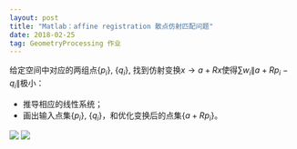 ```yaml
---
layout: post
title: "Matlab：affine registration 散点仿射匹配问题"
date: 2018-02-25
tag: GeometryProcessing 作业
---
```

给定空间中对应的两组点$\{p_i\}$, $\{q_i\}$, 找到仿射变换$x\to a+Rx$使得$\sum w_i\|a+Rp_i-q_i\|$极小：
 - 推导相应的线性系统；
 - 画出输入点集$\{p_i\}$, $\{q_i\}$，和优化变换后的点集$\{a+Rp_i\}$。

![](/images/posts/gp_homework/12fig_points.jpg)
![](/images/posts/gp_homework/12fig_affine.jpg)
